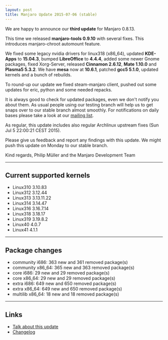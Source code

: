 ```yaml
---
layout: post
title: Manjaro Update 2015-07-06 (stable)
---
```


We are happy to announce our **third update** for Manjaro 0.8.13.

This time we released **manjaro-tools 0.9.10** with several fixes. This introduces manjaro-chroot automount feature. 

We fixed some legacy nvidia drivers for linux318 (x86_64), updated **KDE-Apps** to **15.04.3**, bumped **LibreOffice** to **4.4.4**, added some newer Gnome packages, fixed Xorg-Server, released **Cinnamon 2.6.12**, **Mate 1.10.0** and **Plasma5 5.3.2**. We have **mesa** now at **10.6.1**, patched **gcc5 5.1.0**, updated kernels and a bunch of 
rebuilds.

To round-up our update we fixed steam-manjaro client, pushed out some updates for eric, python and some needed repacks.

It is always good to check for updated packages, even we don't notify you about them. As usual people using our testing branch will help us to get snaps over to our stable branch almost smoothly. For notifications on daily bases please take a look at our [mailing list](https://lists.manjaro.org/pipermail/manjaro-packages/).

As regular, this update includes also regular Archlinux upstream fixes (Sun Jul 5 22:00:21 CEST 2015).

Please give us feedback and report any findings with this update. We might push this update on Monday to our stable branch.

Kind regards,
Philip Müller and the Manjaro Development Team

----

## Current supported kernels

* Linux310 3.10.83
* Linux312 3.12.44
* Linux313 3.13.11.22
* Linux314 3.14.47
* Linux316 3.16.7.14
* Linux318 3.18.17
* Linux319 3.19.8.2
* Linux40  4.0.7
* Linux41  4.1.1

----

## Package changes

* community i686:  363 new and 361 removed package(s)
* community x86_64:  365 new and 363 removed package(s)
* core i686:  29 new and 29 removed package(s)
* core x86_64:  29 new and 29 removed package(s)
* extra i686:  649 new and 650 removed package(s)
* extra x86_64:  649 new and 650 removed package(s)
* multilib x86_64:  18 new and 18 removed package(s)

----

## Links

* [Talk about this update](https://forum.manjaro.org/index.php?topic=24066.0)
* [Changelog](https://lists.manjaro.org/pipermail/manjaro-packages/Week-of-Mon-20150706/003589.html)
